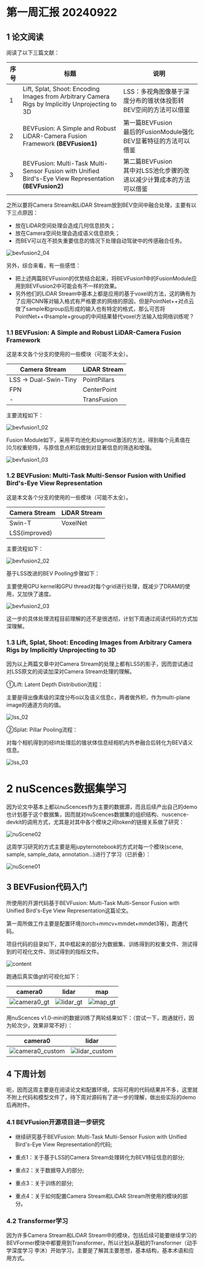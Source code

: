 # 第一周汇报 20240922

## 1 论文阅读

阅读了以下三篇文献：

| 序号 | 标题                                                         | 说明                                                         |
| ---- | ------------------------------------------------------------ | ------------------------------------------------------------ |
| 1    | Lift, Splat, Shoot: Encoding Images from Arbitrary Camera Rigs by Implicitly Unprojecting to 3D | LSS：多视角图像基于深度分布的锥状体投影转BEV空间的方法可以借鉴 |
| 2    | BEVFusion: A Simple and Robust LiDAR-Camera Fusion Framework **(BEVFusion1)** | 第一篇BEVFusion<br />最后的FusionModule强化BEV显著特征的方法可以借鉴 |
| 3    | BEVFusion: Multi-Task Multi-Sensor Fusion with Unified Bird's-Eye View Representation **(BEVFusion2)** | 第二篇BEVFusion<br />其中对LSS池化步骤的改进以减少计算成本的方法可以借鉴 |

之所以要将Camera Stream和LiDAR Stream放到BEV空间中融合处理，主要有以下三点原因：

- 放在LiDAR空间处理会造成几何信息损失；
- 放在Camera空间处理会造成语义信息损失；
- 而BEV可以在不损失重要信息的情况下处理自动驾驶中的传感融合任务。

![bevfusion2_04](.\assets\bevfusion2_04.png)

另外，综合来看，有一些感悟：

- 把上述两篇BEVFusion的优势结合起来，将BEVFusion1中的FusionModule应用到BEVFusion2中可能会有不一样的效果。
- 另外他们的LiDAR Stream中基本上都是应用的基于voxel的方法，这的确有为了应用CNN等对输入格式有严格要求的网络的原因，但是PointNet++对点云做了sample和group后形成的输入也有特定的格式，那么可否将PointNet++中sample+group的中间结果替代voxel方法输入给网络训练呢？

###  1.1 BEVFusion: A Simple and Robust LiDAR-Camera Fusion Framework

这是本文各个分支的使用的一些模块（可能不太全）。

| Camera Stream         | LiDAR Stream |
| --------------------- | ------------ |
| LSS -> Dual-Swin-Tiny | PointPillars |
| FPN                   | CenterPoint  |
| -                     | TransFusion  |

主要流程如下：

![bevfusion1_02](.\assets\bevfusion1_02.png)

Fusion Module如下，采用平均池化和sigmoid激活的方法，得到每个元素值在[0,1]权重矩阵，与原信息点积后做到对显著信息的筛选和增强。

![bevfusion1_03](.\assets\bevfusion1_03.png)

### 1.2 BEVFusion: Multi-Task Multi-Sensor Fusion with Unified Bird's-Eye View Representation

这是本文各个分支的使用的一些模块（可能不太全）。

| Camera Stream | LiDAR Stream |
| ------------- | ------------ |
| Swin-T        | VoxelNet     |
| LSS(improved) |              |

主要流程如下：

![bevfusion2_02](.\assets\bevfusion2_02.png)

基于LSS改进的BEV Pooling步骤如下：

主要使用GPU kernel和GPU thread对每个grid进行处理，既减少了DRAM的使用，又加快了速度。

![bevfusion2_03](.\assets\bevfusion2_03.png)

这一步的具体处理流程目前理解的还不是很透彻，计划下周通过阅读代码的方式加深理解。

### 1.3 Lift, Splat, Shoot: Encoding Images from Arbitrary Camera Rigs by Implicitly Unprojecting to 3D

因为以上两篇文章中对Camera Stream的处理上都有LSS的影子，因而尝试通过对LSS原文的阅读加深对Camera Stream处理的理解。



①Lift: Latent Depth Distribution流程：

主要是得出像素级的深度分布α以及语义信息c，两者做外积，作为multi-plane image的通道方向的值。

![lss_02](.\assets\lss_02.png)

②Splat: Pillar Pooling流程：

对每个相机得到的经lift处理后的锥状体信息经相机内外参融合后转化为BEV语义信息。

![lss_03](.\assets\lss_03.png)

# 2 nuScences数据集学习

因为论文中基本上都以nuScences作为主要的数据源，而且后续产出自己的demo也计划基于这个数据集，因而就对nuScences数据集的组织结构、nuscence-devkit的调用方式，尤其是对其中各个模块之间token的链接关系做了研究：

![nuScene02](.\assets\nuScene02.png)

这周学习研究的方式主要是用jupyternotebook的方式对每一个模块(scene, sample, sample_data, annotation...)进行了学习（已折叠）：

![nuScene01](.\assets\nuScene01.png)

## 3 BEVFusion代码入门

所使用的开源代码基于BEVFusion: Multi-Task Multi-Sensor Fusion with Unified Bird's-Eye View Representation这篇论文。

第一周所做工作主要是配置环境(torch+mmcv+mmdet+mmdet3等)，跑通代码。

项目代码的目录如下，其中框起来的部分为数据集、训练得到的权重文件、测试得到的可视化文件、测试得到的指标文件。

![content](.\assets\content.png)

跑通后真实值gt的可视化如下：

| camera0                                | lidar                              | map                            |
| -------------------------------------- | ---------------------------------- | ------------------------------ |
| ![camera0_gt](.\assets\camera0_gt.png) | ![lidar_gt](.\assets\lidar_gt.png) | ![map_gt](.\assets\map_gt.png) |

用nuScences v1.0-mini的数据训练了两轮结果如下：（尝试一下，跑通就行，因为轮次少，效果非常不好）：

| camera0                                        | lidar                                      |
| ---------------------------------------------- | ------------------------------------------ |
| ![camera0_custom](.\assets\camera0_custom.png) | ![lidar_custom](.\assets\lidar_custom.png) |

## 4 下周计划

呃，因而这周主要是在阅读论文和配置环境，实际可用的代码结果并不多，这里就不附上代码和模型文件了，待下周对源码有了进一步的理解，做出些实际的demo后再附件。

### 4.1 BEVFusion开源项目进一步研究

- 继续研究基于BEVFusion: Multi-Task Multi-Sensor Fusion with Unified Bird's-Eye View Representation的代码;
- 重点1：关于基于LSS的Camera Stream处理转化为BEV特征信息的部分;

- 重点2：关于数据导入的部分;
- 重点3：关于训练的部分;
- 重点4：关于如何配置Camera Stream和LiDAR Stream所使用的模块的部分。

### 4.2 Transformer学习

因为许多Camera Stream和LiDAR Stream中的模块，包括后续可能要继续学习的BEVFormer模块中都要用到Transformer，所以计划从基础的Transformer（动手学深度学习 李沐）开始学习，主要是了解其主要思想，基本结构，基本术语和应用方式。